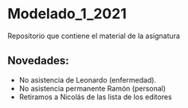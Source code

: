 # Modelado\_1_2021
Repositorio que contiene el material de la asignatura


## Novedades:
* No asistencia de Leonardo (enfermedad).
* No asistencia permanente Ramón (personal)
* Retiramos a Nicolás de las lista de los editores

